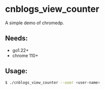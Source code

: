 # cnblogs_view_counter

A simple demo of chromedp.

## Needs:

- go1.22+
- chrome 110+

## Usage:

```bash
$ ./cnblogs_view_counter --user <user-name>
```
